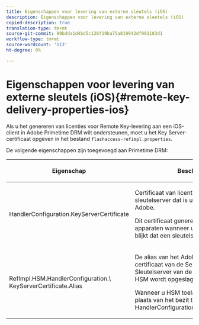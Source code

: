 ```yaml
---
title: Eigenschappen voor levering van externe sleutels (iOS)
description: Eigenschappen voor levering van externe sleutels (iOS)
copied-description: true
translation-type: tm+mt
source-git-commit: 89bdda1d4bd5c126f19ba75a819942df901183d1
workflow-type: tm+mt
source-wordcount: '113'
ht-degree: 0%

---
```



# Eigenschappen voor levering van externe sleutels (iOS){#remote-key-delivery-properties-ios}

Als u het genereren van licenties voor Remote Key-levering aan een iOS-client in Adobe Primetime DRM wilt ondersteunen, moet u het Key Server-certificaat opgeven in het bestand `flashaccess-refimpl.properties`.

De volgende eigenschappen zijn toegevoegd aan Primetime DRM:

<table frame="all" colsep="1" rowsep="1" class="+ topic/table adobe-d/table " id="table_xz2_lwy_n4"> 
 <thead class="- topic/thead "> 
  <tr rowsep="1" class="- topic/row "> 
   <th colname="1" class="- topic/entry entry"> <p class="- topic/p ">Eigenschap </p> </th> 
   <th colname="2" class="- topic/entry entry"> <p class="- topic/p ">Beschrijving </p> </th> 
  </tr> 
 </thead>
 <tbody class="- topic/tbody "> 
  <tr rowsep="1" class="- topic/row "> 
   <td colname="1" class="- topic/entry "><span class="codeph"> HandlerConfiguration.KeyServerCertificate</span> </td> 
   <td colname="2" class="- topic/entry "> <p>Certificaat van licentieserver van sleutelserver dat is uitgegeven door Adobe. </p> <p>Dit certificaat genereert licenties voor iOS-apparaten wanneer uit de metagegevens blijkt dat een sleutelserver vereist is. </p> </td> 
  </tr> 
  <tr rowsep="0" class="- topic/row "> 
   <td colname="1" class="- topic/entry "><span class="codeph"> RefImpl.HSM.HandlerConfiguration.\ KeyServerCertificate.Alias</span> </td> 
   <td colname="2" class="- topic/entry "> <p>De alias van het Adobe-uitgegeven certificaat van de Server van een Sleutelserver van de Vergunning dat op HSM wordt opgeslagen. </p> <p>Wanneer u HSM toelaat, kunt u dit bezit in plaats van het <span class="codeph"> bezit toepassen HandlerConfiguration.KeyServerCertificate</span>. </p> </td> 
  </tr> 
 </tbody> 
</table>

